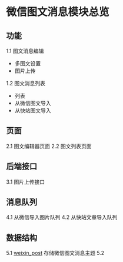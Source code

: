 # 微信图文消息模块总览
## 功能
1.1 图文消息编辑
 - 多图文设置
 - 图片上传

1.2 图文消息列表
 - 列表
 - 从微信图文导入
 - 从快站图文导入

## 页面
2.1 图文编辑器页面
2.2 图文列表页面

## 后端接口
3.1 图片上传接口


## 消息队列
4.1 从微信导入图片队列
4.2 从快站文章导入队列

## 数据结构
5.1 [weixin_post](http://c.sohuno.com/kuaizhan/kuaizhan-doc/blob/master/internal/modules/mysql/kuaizhan_weixin_*/weixin_post.md) 存储微信图文消息主题
5.2 
